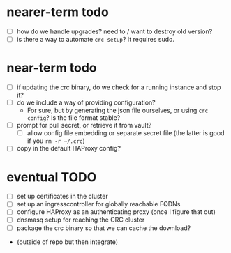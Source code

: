 # nearer-term todo
- [ ] how do we handle upgrades? need to / want to destroy old version?
- [ ] is there a way to automate `crc setup`? It requires sudo.

# near-term todo
- [ ] if updating the crc binary, do we check for a running instance and stop it?
- [ ] do we include a way of providing configuration?
  - For sure, but by generating the json file ourselves, or using `crc config`? Is the file format stable?
- [ ] prompt for pull secret, or retrieve it from vault?
  - [ ] allow config file embedding or separate secret file (the latter is good if you `rm -r ~/.crc`)
- [ ] copy in the default HAProxy config?

# eventual TODO
- [ ] set up certificates in the cluster
- [ ] set up an ingresscontroller for globally reachable FQDNs
- [ ] configure HAProxy as an authenticating proxy (once I figure that out)
- [ ] dnsmasq setup for reaching the CRC cluster
- [ ]  package the crc binary so that we can cache the download?
  - (outside of repo but then integrate)